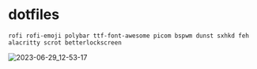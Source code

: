 # dotfiles

```rofi rofi-emoji polybar ttf-font-awesome picom bspwm dunst sxhkd feh alacritty scrot betterlockscreen```

![2023-06-29_12-53-17](https://github.com/JusPLP/dotfiles/assets/106280544/262617e0-18e7-48e8-96fd-d7cbf68320e0)
